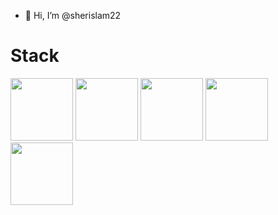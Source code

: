 - 👋 Hi, I’m @sherislam22
 <h1>Stack </h1>
<p align=”center”>
<img src="https://img.shields.io/badge/firebase-ffca28?style=for-the-badge&logo=firebase&logoColor=black" width="100">
<img src="https://img.shields.io/badge/Xcode-007ACC?style=for-the-badge&logo=Xcode&logoColor=white" width="100">
 <img src="https://img.shields.io/badge/SwiftUI-orange?style=for-the-badge&logo=appveyor" width="100">
<img src="https://img.shields.io/badge/Swift-FA7343?style=for-the-badge&logo=swift&logoColor=white" width="100">
 <img src="https://img.shields.io/badge/UIKit-3-orange?style=for-the-badge&logo=swift&logoColor=white" width="100">
</p>
